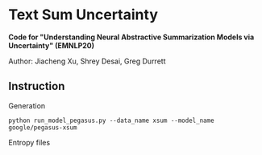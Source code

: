 # Text Sum Uncertainty

**Code for "Understanding Neural Abstractive Summarization Models via Uncertainty" (EMNLP20)**


Author: Jiacheng Xu, Shrey Desai, Greg Durrett

## Instruction

Generation

`python run_model_pegasus.py --data_name xsum --model_name google/pegasus-xsum`

Entropy files